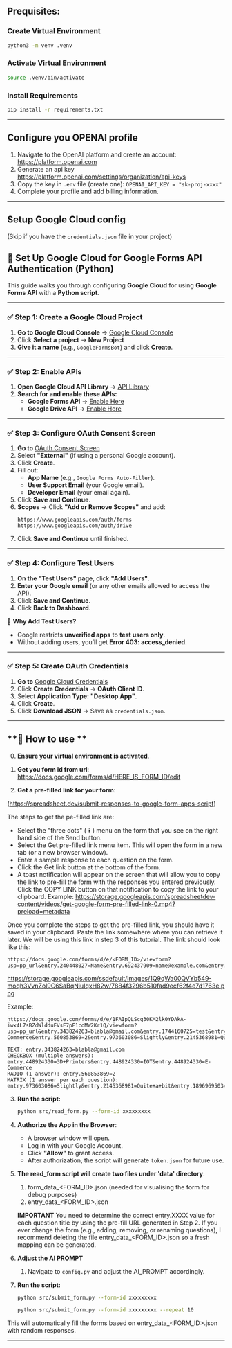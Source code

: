 
## Prequisites:

### **Create Virtual Environment**

```sh
python3 -m venv .venv
```

### **Activate Virtual Environment**

```sh
source .venv/bin/activate
```

### **Install Requirements**

```sh
pip install -r requirements.txt
```

--- 

## Configure you OPENAI profile

1. Navigate to the OpenAI platform and create an account: https://platform.openai.com
2. Generate an api key https://platform.openai.com/settings/organization/api-keys  
3. Copy the key in `.env` file (create one): `OPENAI_API_KEY = "sk-proj-xxxx"`
4. Complete your profile and add billing information.

---

## Setup Google Cloud config 

(Skip if you have the `credentials.json` file in your project)

## **🚀 Set Up Google Cloud for Google Forms API Authentication (Python)**
This guide walks you through configuring **Google Cloud** for using **Google Forms API** with a **Python script**.

---

### **✅ Step 1: Create a Google Cloud Project**
1. **Go to Google Cloud Console** → [Google Cloud Console](https://console.cloud.google.com/)
2. Click **Select a project** → **New Project**
3. **Give it a name** (e.g., `GoogleFormsBot`) and click **Create**.

---

### **✅ Step 2: Enable APIs**
1. **Open Google Cloud API Library** → [API Library](https://console.cloud.google.com/apis/library)
2. **Search for and enable these APIs:**
   - **Google Forms API** → [Enable Here](https://console.cloud.google.com/apis/library/forms.googleapis.com)
   - **Google Drive API** → [Enable Here](https://console.cloud.google.com/apis/library/drive.googleapis.com)

---

### **✅ Step 3: Configure OAuth Consent Screen**
1. **Go to** [OAuth Consent Screen](https://console.cloud.google.com/apis/credentials/consent)
2. Select **"External"** (if using a personal Google account).
3. Click **Create**.
4. Fill out:
   - **App Name** (e.g., `Google Forms Auto-Filler`).
   - **User Support Email** (your Google email).
   - **Developer Email** (your email again).
5. Click **Save and Continue**.
6. **Scopes** → Click **"Add or Remove Scopes"** and add:
   ```
   https://www.googleapis.com/auth/forms
   https://www.googleapis.com/auth/drive
   ```
7. Click **Save and Continue** until finished.

---

### **✅ Step 4: Configure Test Users**

1. **On the "Test Users" page**, click **"Add Users"**.
2. **Enter your Google email** (or any other emails allowed to access the API).
3. Click **Save and Continue**.
4. Click **Back to Dashboard**.

🔹 **Why Add Test Users?**
   - Google restricts **unverified apps** to **test users only**.
   - Without adding users, you’ll get **Error 403: access_denied**.

---

### **✅ Step 5: Create OAuth Credentials**
1. **Go to** [Google Cloud Credentials](https://console.cloud.google.com/apis/credentials)
2. Click **Create Credentials** → **OAuth Client ID**.
3. Select **Application Type: "Desktop App"**.
4. Click **Create**.
5. Click **Download JSON** → Save as `credentials.json`.

---

## **🚀  How to use **



0. **Ensure your virtual environment is activated**.


1. **Get you form id from url**:
 https://docs.google.com/forms/d/HERE_IS_FORM_ID/edit 

2. **Get a pre-filled link for your form**: 

(https://spreadsheet.dev/submit-responses-to-google-form-apps-script)

The steps to get the pe-filled link are:
- Select the "three dots" ( ⠇) menu on the form that you see on the right hand side of the Send button.
- Select the Get pre-filled link menu item. This will open the form in a new tab (or a new browser window).
- Enter a sample response to each question on the form.
- Click the Get link button at the bottom of the form.
- A toast notification will appear on the screen that will allow you to copy the link to pre-fill the form with the responses you entered previously. Click the COPY LINK button on that notification to copy the link to your clipboard.
Example: https://storage.googleapis.com/spreadsheetdev-content/videos/get-google-form-pre-filled-link-0.mp4?preload=metadata

Once you complete the steps to get the pre-filled link, you should have it saved in your clipboard. Paste the link somewhere where you can retrieve it later. We will be using this link in step 3 of this tutorial.
The link should look like this:

```
https://docs.google.com/forms/d/e/<FORM_ID>/viewform?usp=pp_url&entry.240448027=Name&entry.692437909=name@example.com&entry.211305940=Hiking&entry.1158868403=Museum+visit&entry.1576266760=No+meat+or+poultry&entry.1576266760=No+eggs&entry.1576266760=__other_option__&entry.1576266760.other_option_response=No+nuts+please
```

https://storage.googleapis.com/ssdefault/images/1Q9qWa00QVYb549-moqh3VvnZol9C6SaBqNiuIqxH82w/7884f3296b510fad9ecf62f4e7d1763e.png

Example:
```
https://docs.google.com/forms/d/e/1FAIpQLScq30KM2lk0YDAkA-iwx4L7sBZdWldduEVsF7pF1coMW2Kr1Q/viewform?usp=pp_url&entry.343824263=blabla@gmail.com&entry.1744160725=test&entry.448924330=3D+Printers&entry.448924330=IOT&entry.448924330=E-Commerce&entry.560853869=2&entry.973603086=Slightly&entry.2145368981=Quite+a+bit&entry.1896969503=Moderately&entry.38137748=dfff&entry.1488704822=Rom&entry.1604402633=dd
```

```
TEXT: entry.343824263=blabla@gmail.com
CHECKBOX (multiple answers): entry.448924330=3D+Printers&entry.448924330=IOT&entry.448924330=E-Commerce  
RADIO (1 answer): entry.560853869=2
MATRIX (1 answer per each question): entry.973603086=Slightly&entry.2145368981=Quite+a+bit&entry.1896969503=Moderately
```


3. **Run the script:**
   ```sh
   python src/read_form.py --form-id xxxxxxxxx
   ```

4. **Authorize the App in the Browser**:
   - A browser window will open.
   - Log in with your Google Account.
   - Click **"Allow"** to grant access.
   - After authorization, the script will generate `token.json` for future use.

5. **The read_form script will create two files under 'data' directory**:

    1. form_data_<FORM_ID>.json (needed for visualising the form for debug purposes)
    2. entry_data_<FORM_ID>.json

    **IMPORTANT**
    You need to determine the correct entry.XXXX value for each question title by using the pre-fill URL generated in Step 2.
    If you ever change the form (e.g., adding, removing, or renaming questions), I recommend deleting the file entry_data_<FORM_ID>.json so a fresh mapping can be generated.

5. **Adjust the AI PROMPT**

    1. Navigate to `config.py` and adjust the AI_PROMPT accordingly. 

6. **Run the script:**
   ```sh
   python src/submit_form.py --form-id xxxxxxxxx
   ```

   ```sh
   python src/submit_form.py --form-id xxxxxxxxx --repeat 10
   ```

This will automatically fill the forms based on entry_data_<FORM_ID>.json with random responses.

---
